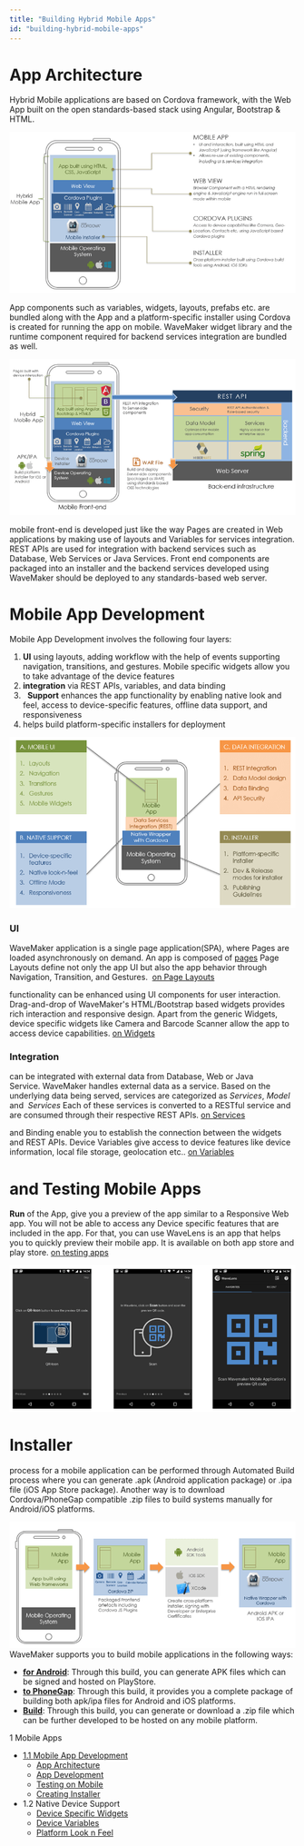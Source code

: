 ```yaml
---
title: "Building Hybrid Mobile Apps"
id: "building-hybrid-mobile-apps"
---
```


# App Architecture

Hybrid Mobile applications are based on Cordova framework, with the Web App built on the open standards-based stack using Angular, Bootstrap & HTML.

[![](../assets/Hybrid_App_Architecture.png)](../assets/Hybrid_App_Architecture.png)

App components such as variables, widgets, layouts, prefabs etc. are bundled along with the App and a platform-specific installer using Cordova is created for running the app on mobile. WaveMaker widget library and the runtime component required for backend services integration are bundled as well.

[![](../assets/Hybrid_App_Deployment_Architecture.png)](../assets/Hybrid_App_Deployment_Architecture.png)

mobile front-end is developed just like the way Pages are created in Web applications by making use of layouts and Variables for services integration. REST APIs are used for integration with backend services such as Database, Web Services or Java Services. Front end components are packaged into an installer and the backend services developed using WaveMaker should be deployed to any standards-based web server.

# Mobile App Development

Mobile App Development involves the following four layers:

1. **UI** using layouts, adding workflow with the help of events supporting navigation, transitions, and gestures. Mobile specific widgets allow you to take advantage of the device features
2. **integration** via REST APIs, variables, and data binding
3.   **Support** enhances the app functionality by enabling native look and feel, access to device-specific features, offline data support, and responsiveness
4. helps build platform-specific installers for deployment

[![](../assets/Hybrid_App_Design.png)](../assets/Hybrid_App_Design.png)

### UI

WaveMaker application is a single page application(SPA), where Pages are loaded asynchronously on demand. An app is composed of [pages](/learn/app-development/ui-design/page-concepts/) Page Layouts define not only the app UI but also the app behavior through Navigation, Transition, and Gestures.  [on Page Layouts](/learn/hybrid-mobile/mobile-page-concepts/)

functionality can be enhanced using UI components for user interaction. Drag-and-drop of WaveMaker's HTML/Bootstrap based widgets provides rich interaction and responsive design. Apart from the generic Widgets, device specific widgets like Camera and Barcode Scanner allow the app to access device capabilities. [on Widgets](/learn/app-development/widgets/ui-elements/#widget-basics)

### Integration

can be integrated with external data from Database, Web or Java Service. WaveMaker handles external data as a service. Based on the underlying data being served, services are categorized as _Services_, _Model_ and  _Services_ Each of these services is converted to a RESTful service and are consumed through their respective REST APIs. [on Services](/learn/app-development/services/creating-backend-services/)

and Binding enable you to establish the connection between the widgets and REST APIs. Device Variables give access to device features like device information, local file storage, geolocation etc.. [on Variables](/learn/app-development/variables/data-integration/)

# and Testing Mobile Apps

**Run** of the App, give you a preview of the app similar to a Responsive Web app. You will not be able to access any Device specific features that are included in the app. For that, you can use WaveLens is an app that helps you to quickly preview their mobile app. It is available on both app store and play store. [on testing apps](/learn/hybrid-mobile/test-run/)

[![](../assets/Hybrid_App_WaveLens.png)](../assets/Hybrid_App_WaveLens.png)

# Installer

process for a mobile application can be performed through Automated Build process where you can generate .apk (Android application package) or .ipa file (iOS App Store package). Another way is to download Cordova/PhoneGap compatible .zip files to build systems manually for Android/iOS platforms.

[![](../assets/Hybrid_App_Installer.png)](../assets/Hybrid_App_Installer.png) WaveMaker supports you to build mobile applications in the following ways:

- **[for Android](/learn/hybrid-mobile/mobile-build/#android-build)**: Through this build, you can generate APK files which can be signed and hosted on PlayStore.
- **[to PhoneGap](/learn/hybrid-mobile/mobile-build/#send-to-phonegap)**: Through this build, it provides you a complete package of building both apk/ipa files for Android and iOS platforms.
- **[Build](/learn/hybrid-mobile/mobile-build/#cordova-build)**: Through this build, you can generate or download a .zip file which can be further developed to be hosted on any mobile platform.

1 Mobile Apps

- [1.1 Mobile App Development](#)
    - [App Architecture](#mobile-app-architecture)
    - [App Development](#mobile-app-development)
    - [Testing on Mobile](#testing-mobile)
    - [Creating Installer](#creating-installer)
- 1.2 Native Device Support
    - [Device Specific Widgets](/learn/hybrid-mobile/native-device-support/#device-specific-widgets)
    - [Device Variables](/learn/hybrid-mobile/native-device-support/#device-features-variables)
    - [Platform Look n Feel](/learn/hybrid-mobile/native-device-support/#platform-support)
